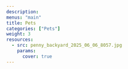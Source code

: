 ```yaml
---
description: 
menus: "main"
title: Pets
categories: ["Pets"]
weight: 3
resources:
  - src: penny_backyard_2025_06_06_8057.jpg
    params:
      cover: true
---
```


